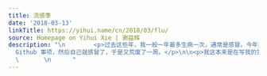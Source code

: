 ```yaml
---
title: 流感季
date: '2018-03-13'
linkTitle: https://yihui.name/cn/2018/03/flu/
source: Homepage on Yihui Xie | 谢益辉
description: "\n        <p>过去这些年，我一般一年最多生病一次，通常是感冒。今年这才三月初，我居然又倒下一次，离<a href=\"https://yihui.name/cn/2018/01/fitness/\">上次感冒</a>才两个月，简直太不正常。先是娃发烧被托儿所遣返回家，没办法我只好带了一周娃，别的啥也没干；第二周刚赶着处理了几天堆积的邮件和
  Github 事项，然后自己就感冒了，于是又荒废了一周。</p>\n\n<p>我这本来是在写我的第四本书，计划了十章，野心勃勃打算一个月写一章，希望三个月拿下它，然而这半个月里一字都没能再写出来。计划实在赶不上变化；身板扛不住，啥都干不成。虽然已经基本康复，但还是垂头丧气干脆写几篇日志休息一下算了。</p>\n\n<p>噫。</p>\n\n
  \       \n      "
---
```

